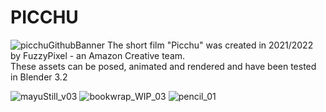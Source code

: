 # PICCHU
![picchuGithubBanner](https://user-images.githubusercontent.com/81837754/179116970-7c14f2ba-b340-48c2-8728-bf93c012c780.jpg)
The short film "Picchu" was created in 2021/2022 by FuzzyPixel - an Amazon Creative team.<br>
These assets can be posed, animated and rendered and have been tested in Blender 3.2<br>

![mayuStill_v03](https://user-images.githubusercontent.com/81837754/179117065-16febf2f-bfb1-4807-858a-c8ecde0fa211.jpg)
![bookwrap_WIP_03](https://user-images.githubusercontent.com/81837754/179117076-2c492915-8ca8-4718-b49c-0755c74d78c8.jpg)
![pencil_01](https://user-images.githubusercontent.com/81837754/179117085-a32236fd-3729-4416-ae48-67437d48cac7.png)

